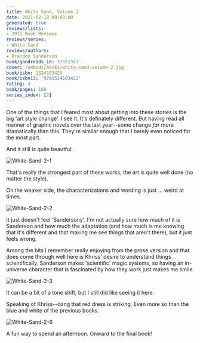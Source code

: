 ```yaml
---
title: White Sand, Volume 2
date: 2021-02-18 00:00:00
generated: true
reviews/lists:
- 2021 Book Reviews
reviews/series:
- White Sand
reviews/authors:
- Brandon Sanderson
book/goodreads_id: 33551363
cover: /embeds/books/white-sand-volume-2.jpg
book/isbn: 152410342X
book/isbn13: '9781524103422'
rating: 4
book/pages: 160
series_index: [2]
---
```

One of the things that I feared most about getting into these stories is the big 'art style change'. I see it. It's definately different. But having read all manner of graphic novels over the last year--some change *far* more dramatically than this. They're similar enough that I barely even noticed for the most part.  

And it still is quite beautful:  

<!--more-->

![White-Sand-2-1](/embeds/books/attachments/white-sand-2-1.jpg)  

That's really the strongest part of these works, the art is quite well done (no matter the style).  

On the weaker side, the characterizations and wording is just ... weird at times.  

![White-Sand-2-2](/embeds/books/attachments/white-sand-2-2.jpg)  

It just doesn't feel 'Sandersony'. I'm not actually sure how much of it is Sanderson and how much the adaptation (and how much is me knowing that it's different and that making me see things that aren't there), but it just feels wrong.  

Among the bits I remember really enjoying from the prose version and that does come through well here is Khriss' desire to understand things scientifically. Sanderson makes 'scientific' magic systems, so having an in-universe character that is fascinated by how they work just makes me smile.  

![White-Sand-2-3](/embeds/books/attachments/white-sand-2-3.jpg)  

It can be a bit of a tone shift, but I still did like seeing it here.  

Speaking of Khriss--dang that red dress is striking. Even more so than the blue and white of the previous books.  

![White-Sand-2-6](/embeds/books/attachments/white-sand-2-6.jpg)  

A fun way to spend an afternoon. Onward to the final book!
